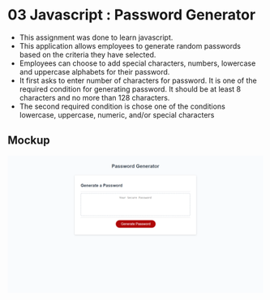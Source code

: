 # 03 Javascript : Password Generator

- This assignment was done to learn javascript.
- This application allows employees to generate random passwords based on the criteria they have selected. 
- Employees can choose to add special characters, numbers, lowercase and uppercase alphabets for their password.
- It first asks to enter number of characters for password. It is one of the required condition for generating password. It should be at least 8 characters and no more than 128 characters.
- The second required condition is chose one of the conditions lowercase, uppercase, numeric, and/or special characters


## Mockup
![alt text](images/password.png)